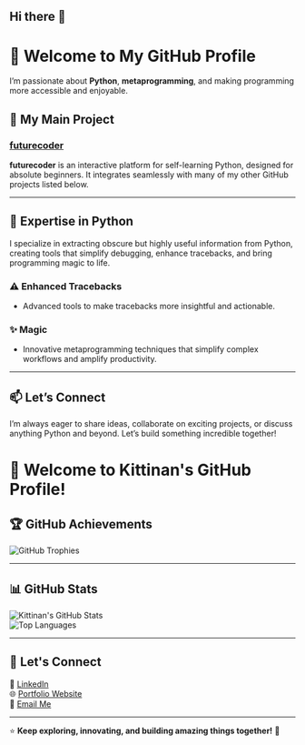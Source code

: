 ## Hi there 👋

# 🐍 Welcome to My GitHub Profile  

I’m passionate about **Python**, **metaprogramming**, and making programming more accessible and enjoyable.  

## 🚀 My Main Project  
### [futurecoder](https://github.com/username/futurecoder)  
**futurecoder** is an interactive platform for self-learning Python, designed for absolute beginners. It integrates seamlessly with many of my other GitHub projects listed below.  

---

## 🧠 Expertise in Python  
I specialize in extracting obscure but highly useful information from Python, creating tools that simplify debugging, enhance tracebacks, and bring programming magic to life.  


### ⚠️ Enhanced Tracebacks  
- Advanced tools to make tracebacks more insightful and actionable.  

### ✨ Magic  
- Innovative metaprogramming techniques that simplify complex workflows and amplify productivity.  


---

## 📫 Let’s Connect  
I’m always eager to share ideas, collaborate on exciting projects, or discuss anything Python and beyond. Let’s build something incredible together!  


# 👋 Welcome to Kittinan's GitHub Profile!  

## 🏆 GitHub Achievements  
![GitHub Trophies](https://github-profile-trophy.vercel.app/?username=kittinan&theme=radical&no-frame=true&margin-w=15&margin-h=15)  

---

## 📊 GitHub Stats  
![Kittinan's GitHub Stats](https://github-readme-stats.vercel.app/api?username=kittinan&show_icons=true&theme=radical&count_private=true)  
![Top Languages](https://github-readme-stats.vercel.app/api/top-langs/?username=kittinan&layout=compact&theme=radical)  

---

## 🔗 Let's Connect  
💼 [LinkedIn](https://www.linkedin.com/in/kittinan)  
🌐 [Portfolio Website](https://kittinan.com)  
📧 [Email Me](mailto:kittinan@example.com)  

---

⭐ **Keep exploring, innovating, and building amazing things together!** 🚀  


